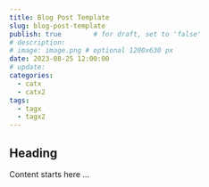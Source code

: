 ```yaml
---
title: Blog Post Template
slug: blog-post-template
publish: true        # for draft, set to 'false'
# description: 
# image: image.png # optional 1200x630 px
date: 2023-08-25 12:00:00
# update: 
categories:
  - catx
  - catx2
tags:
  - tagx
  - tagx2
---
```


## Heading

Content starts here ...
